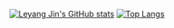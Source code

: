 [![Leyang Jin's GitHub stats](https://github-readme-stats.vercel.app/api?username=leyangjin&count_private=true&show_icons=true&theme=gruvbox_light&hide=stars)](https://github.com/anuraghazra/github-readme-stats)
[![Top Langs](https://github-readme-stats.vercel.app/api/top-langs/?username=leyangjin&layout=compact)](https://github.com/anuraghazra/github-readme-stats)


